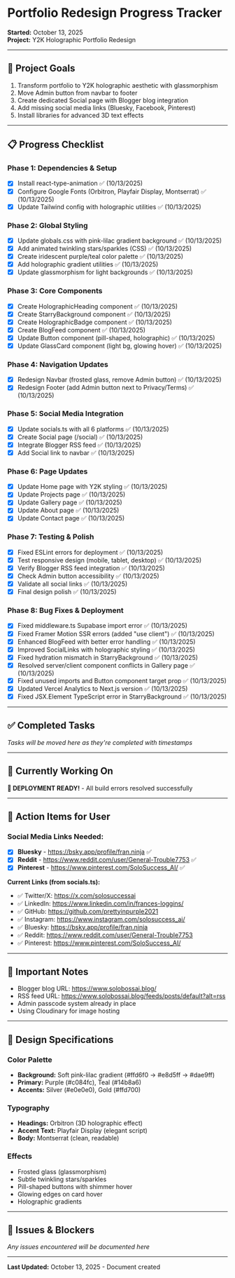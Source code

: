 # Portfolio Redesign Progress Tracker

**Started:** October 13, 2025  
**Project:** Y2K Holographic Portfolio Redesign

---

## 🎯 Project Goals

1. Transform portfolio to Y2K holographic aesthetic with glassmorphism
2. Move Admin button from navbar to footer
3. Create dedicated Social page with Blogger blog integration
4. Add missing social media links (Bluesky, Facebook, Pinterest)
5. Install libraries for advanced 3D text effects

---

## 📋 Progress Checklist

### Phase 1: Dependencies & Setup
- [x] Install react-type-animation ✅ (10/13/2025)
- [x] Configure Google Fonts (Orbitron, Playfair Display, Montserrat) ✅ (10/13/2025)
- [x] Update Tailwind config with holographic utilities ✅ (10/13/2025)

### Phase 2: Global Styling
- [x] Update globals.css with pink-lilac gradient background ✅ (10/13/2025)
- [x] Add animated twinkling stars/sparkles (CSS) ✅ (10/13/2025)
- [x] Create iridescent purple/teal color palette ✅ (10/13/2025)
- [x] Add holographic gradient utilities ✅ (10/13/2025)
- [x] Update glassmorphism for light backgrounds ✅ (10/13/2025)

### Phase 3: Core Components
- [x] Create HolographicHeading component ✅ (10/13/2025)
- [x] Create StarryBackground component ✅ (10/13/2025)
- [x] Create HolographicBadge component ✅ (10/13/2025)
- [x] Create BlogFeed component ✅ (10/13/2025)
- [x] Update Button component (pill-shaped, holographic) ✅ (10/13/2025)
- [x] Update GlassCard component (light bg, glowing hover) ✅ (10/13/2025)

### Phase 4: Navigation Updates
- [x] Redesign Navbar (frosted glass, remove Admin button) ✅ (10/13/2025)
- [x] Redesign Footer (add Admin button next to Privacy/Terms) ✅ (10/13/2025)

### Phase 5: Social Media Integration
- [x] Update socials.ts with all 6 platforms ✅ (10/13/2025)
- [x] Create Social page (/social) ✅ (10/13/2025)
- [x] Integrate Blogger RSS feed ✅ (10/13/2025)
- [x] Add Social link to navbar ✅ (10/13/2025)

### Phase 6: Page Updates
- [x] Update Home page with Y2K styling ✅ (10/13/2025)
- [x] Update Projects page ✅ (10/13/2025)
- [x] Update Gallery page ✅ (10/13/2025)
- [x] Update About page ✅ (10/13/2025)
- [x] Update Contact page ✅ (10/13/2025)

### Phase 7: Testing & Polish
- [x] Fixed ESLint errors for deployment ✅ (10/13/2025)
- [x] Test responsive design (mobile, tablet, desktop) ✅ (10/13/2025)
- [x] Verify Blogger RSS feed integration ✅ (10/13/2025)
- [x] Check Admin button accessibility ✅ (10/13/2025)
- [x] Validate all social links ✅ (10/13/2025)
- [x] Final design polish ✅ (10/13/2025)

### Phase 8: Bug Fixes & Deployment
- [x] Fixed middleware.ts Supabase import error ✅ (10/13/2025)
- [x] Fixed Framer Motion SSR errors (added "use client") ✅ (10/13/2025)
- [x] Enhanced BlogFeed with better error handling ✅ (10/13/2025)
- [x] Improved SocialLinks with holographic styling ✅ (10/13/2025)
- [x] Fixed hydration mismatch in StarryBackground ✅ (10/13/2025)
- [x] Resolved server/client component conflicts in Gallery page ✅ (10/13/2025)
- [x] Fixed unused imports and Button component target prop ✅ (10/13/2025)
- [x] Updated Vercel Analytics to Next.js version ✅ (10/13/2025)
- [x] Fixed JSX.Element TypeScript error in StarryBackground ✅ (10/13/2025)

---

## ✅ Completed Tasks

*Tasks will be moved here as they're completed with timestamps*

---

## 🚧 Currently Working On

**🎉 DEPLOYMENT READY!** - All build errors resolved successfully

---

## 📝 Action Items for User

### Social Media Links Needed:
- [x] **Bluesky** - https://bsky.app/profile/fran.ninja ✅
- [x] **Reddit** - https://www.reddit.com/user/General-Trouble7753 ✅
- [x] **Pinterest** - https://www.pinterest.com/SoloSuccess_AI/ ✅

**Current Links (from socials.ts):**
- ✅ Twitter/X: https://x.com/solosuccessai
- ✅ LinkedIn: https://www.linkedin.com/in/frances-loggins/
- ✅ GitHub: https://github.com/prettyinpurple2021
- ✅ Instagram: https://www.instagram.com/solosuccess_ai/
- ✅ Bluesky: https://bsky.app/profile/fran.ninja
- ✅ Reddit: https://www.reddit.com/user/General-Trouble7753
- ✅ Pinterest: https://www.pinterest.com/SoloSuccess_AI/

---

## 📌 Important Notes

- Blogger blog URL: https://www.solobossai.blog/
- RSS feed URL: https://www.solobossai.blog/feeds/posts/default?alt=rss
- Admin passcode system already in place
- Using Cloudinary for image hosting

---

## 🎨 Design Specifications

### Color Palette
- **Background:** Soft pink-lilac gradient (#ffd6f0 → #e8d5ff → #dae9ff)
- **Primary:** Purple (#c084fc), Teal (#14b8a6)
- **Accents:** Silver (#e0e0e0), Gold (#ffd700)

### Typography
- **Headings:** Orbitron (3D holographic effect)
- **Accent Text:** Playfair Display (elegant script)
- **Body:** Montserrat (clean, readable)

### Effects
- Frosted glass (glassmorphism)
- Subtle twinkling stars/sparkles
- Pill-shaped buttons with shimmer hover
- Glowing edges on card hover
- Holographic gradients

---

## 🐛 Issues & Blockers

*Any issues encountered will be documented here*

---

**Last Updated:** October 13, 2025 - Document created

